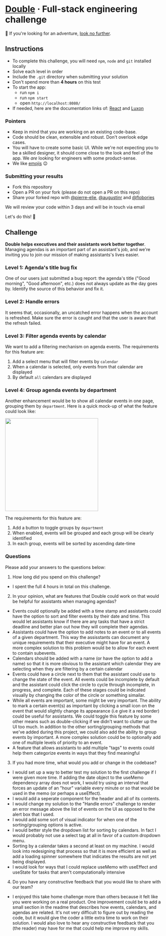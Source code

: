 # [Double](https://withdouble.com) · Full-stack engineering challenge

:wave: If you're looking for an adventure, [look no further](https://withdouble.com/jobs).

## Instructions

- To complete this challenge, you will need `npm`, `node` and `git` installed locally
- Solve each level in order
- Include the `.git` directory when submitting your solution
- Don't spend more than **4 hours** on this test
- To start the app:
  - run `npm i`
  - run `npm start`
  - open `http://localhost:8080/`
- If needed, here are the documentation links of: [React](https://reactjs.org/) and [Luxon](https://moment.github.io/luxon/index.html)

### Pointers

- Keep in mind that you are working on an existing code-base.
- Code should be clean, extensible and robust. Don't overlook edge cases.
- You will have to create some basic UI. While we're not expecting you to be a skilled designer, it should come close to the look and feel of the app. We _are_ looking for engineers with some product-sense.
- We like [emojis](https://gitmoji.carloscuesta.me/) :wink:

### Submitting your results

- Fork this repository
- Open a PR on your fork (please do not open a PR on this repo)
- Share your forked repo with [@pierre-elie](https://github.com/pierre-elie), [@augustinr](https://github.com/augustinr) and [@flobories](https://github.com/flobories)

We will review your code within 3 days and will be in touch via email

Let's do this! :muscle:

## Challenge

**Double helps executives and their assistants work better together**. Managing agendas is an important part of an assistant's job, and we're inviting you to join our mission of making assistants's lives easier.

### Level 1: Agenda's title bug fix

One of our users just submitted a bug report: the agenda's title ("Good morning", "Good afternoon", etc.) does not always update as the day goes by.
Identify the source of this behavior and fix it.

### Level 2: Handle errors

It seems that, occasionally, an uncatched error happens when the account is refreshed. Make sure the error is caught and that the user is aware that the refresh failed.

### Level 3: Filter agenda events by calendar

We want to add a filtering mechanism on agenda events. The requirements for this feature are:

1. Add a select menu that will filter events by `calendar`
2. When a calendar is selected, only events from that calendar are displayed
3. By default `all` calendars are displayed

### Level 4: Group agenda events by department

Another enhancement would be to show all calendar events in one page, grouping them by `department`. Here is a quick mock-up of what the feature could look like:

<img src="https://user-images.githubusercontent.com/45558407/61964225-5f967b80-af9b-11e9-9e39-b201a5644bf9.png" width="300" />

The requirements for this feature are:

1. Add a button to toggle groups by `department`
2. When enabled, events will be grouped and each group will be clearly identified
3. In each group, events will be sorted by ascending date-time

### Questions

Please add your answers to the questions below:

1. How long did you spend on this challenge?
  * I spent the full 4 hours in total on this challenge.

2. In your opinion, what are features that Double could work on that would be helpful for assistants when managing agendas?
  * Events could optionally be added with a time stamp and assistants could have the option to sort and filter events by their date and time. This would let assistants know if there are any tasks that have a strict deadline and better plan out how they will complete their agendas.
  * Assistants could have the option to add notes to an event or to all events of a given department. This way the assisstants can document any unique requirements that their executive might have for an event. A more complex solution to this problem would be to allow for each event to contain subevents.
  * Calendars should be added with a name (or have the option to add a name) so that it is more obvious to the assistant which calendar they are selecting when they are filtering by a certain calendar
  * Events could have a circle next to them that the assistant could use to change the state of the event. All events could be incomplete by default and the assistant could click the circle to cycle through incomplete, in progress, and complete. Each of these stages could be indicated visually by changing the color of the circle or something simailar.
  * While all events are important, some might be very important. The ability to mark a certain event(s) as important by clicking a small icon on the event that would slightly change its appearance (i.e give it a red border) could be useful for assistants. We could toggle this feature by some other means such as double-clicking if we didn't want to clutter up the UI too much. In addition to the other sorting/grouping methods that we've added during this project, we could also add the ability to group events by important. A more complex solution could be to optionally add one of multiple levels of priority to an event.
  * A feature that allows assistants to add multiple "tags" to events could help them categorize events in ways that they find meaningful

3. If you had more time, what would you add or change in the codebase?
  * I would set up a way to better test my solution to the first challenge if I were given more time. If adding the date object to the useMemo dependency array does not work, I would try using an interval that forces an update of an "hour" variable every minute or so that would be used in the memo (or perhaps a useEffect).
  * I would add a seperate component for the header and all of its contents.
  * I would change my solution to the "Handle errors" challenge to render an error message above the list of events on the UI as opposed to the alert box that I used.
  * I would add some sort of visual indicator for when one of the sorting/grouping options is active.
  * I would better style the dropdown list for sorting by calendars. In fact I would probably not use a select tag at all in favor of a custom dropdown menu.
  * Sorting by a calendar takes a second at least on my machine. I would look into redesigning that process so that it is more efficient as well as add a loading spinner somewhere that indicates the results are not yet being displayed. 
  * I would look for ways that I could replace useMemo with useEffect and useState for tasks that aren't computationally intensive

4. Do you have any constructive feedback that you would like to share with our team?
  * I enjoyed this take home challenge more than others because it felt like you were working on a real product. One improvement could be to add a small section in the readme that describes how events, calendars, and agendas are related. It's not very difficult to figure out by reading the code, but it would give the coder a little extra time to work on their solution. I would also love to hear any constructive feedback that you (the reader) may have for me that could help me improve my skills. 
